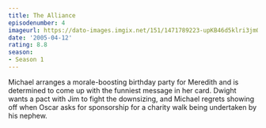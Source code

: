 ```yaml
---
title: The Alliance
episodenumber: 4
imageurl: https://dato-images.imgix.net/151/1471789223-upKB46d5klri3jmOkZqjuRpqAOo.jpg?ixlib=rb-1.1.0&ch=DPR%2CWidth&auto=compress%2Cformat
date: '2005-04-12'
rating: 8.8
season:
- Season 1
---
```


Michael arranges a morale-boosting birthday party for Meredith and is determined to come up with the funniest message in her card. Dwight wants a pact with Jim to fight the downsizing, and Michael regrets showing off when Oscar asks for sponsorship for a charity walk being undertaken by his nephew.